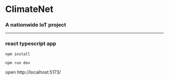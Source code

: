 # ClimateNet
### A nationwide IoT project

---

### react typescript app


`npm install`

`npm run dev`

open http://localhost:5173/